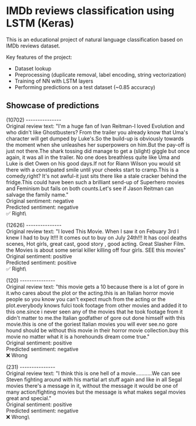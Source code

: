 # IMDb reviews classification using LSTM (Keras)
This is an educational project of natural language classification based on IMDb reviews dataset.

Key features of the project:
* Dataset lookup
* Preprocessing (duplicate removal, label encoding, string vectorization)
* Training of NN with LSTM layers
* Performing predictions on a test dataset (~0.85 accuracy)

## Showcase of predictions
(10702) ---------------\
Original review text: "I'm a huge fan of Ivan Reitman-I loved Evolution and who didn't like Ghostbusters? From the trailer you already know that Uma's character will get dumped by Luke's.So the build-up is obviously towards the moment when she unleashes her superpowers on him.But the pay-off is just not there.The shark tossing did manage to get a (slight) giggle but once again, it was all in the trailer. No one does breathless quite like Uma and Luke is diet Owen on his good days.If not for Riann Wilson you would sit there with a constipated smile until your cheeks start to cramp.This is a comedy,right?  It's not awful-it just sits there like a stale cracker behind the fridge.This could have been such a brilliant send-up of Superhero movies and Feminism but fails on both counts.Let's see if Jason Reitman can salvage the family name."\
Original sentiment: negative\
Predicted sentiment: negative\
✅ Right\

(12626) ---------------\
Original review text: "I loved This Movie. When I saw it on Febuary 3rd I knew I had to buy It!!! It comes out to buy on July 24th!!! It has cool deaths scenes, Hot girls, great cast, good story , good acting. Great Slasher Film. the Movies is about some serial killer killing off four girls. SEE this movies"\
Original sentiment: positive\
Predicted sentiment: positive\
✅ Right\

(120) ---------------\
Original review text: "this movie gets a 10 because there is a lot of gore in it.who cares about the plot or the acting.this is an Italian horror movie people so you know you can't expect much from the acting or the plot.everybody knows fulci took footage from other movies and added it to this one.since i never seen any of the movies that he took footage from it didn't matter to me.the Italian godfather of gore out done himself with this movie.this is one of the goriest Italian movies you will ever see.no gore hound should be without this movie in their horror movie collection.buy this movie no matter what it is a horehounds dream come true."\
Original sentiment: positive\
Predicted sentiment: negative\
❌ Wrong

(231) ---------------\
Original review text: "I think this is one hell of a movie...........We can see Steven fighting around with his martial art stuff again and like in all Segal movies there's a message in it, without the message it would be one of many action/fighting movies but the message is what makes segal movies great and special."\
Original sentiment: positive\
Predicted sentiment: negative\
❌ Wrong\
